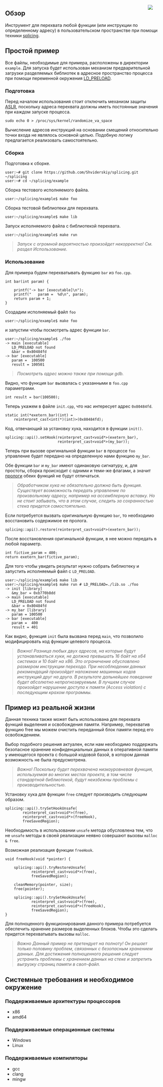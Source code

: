 <!-- http://www.splice-design.com/wp-content/uploads/2010/03/SPL_logo2.png -->
<img 
    src="http://www.root6.com/wp-content/uploads/2015/12/Splice_logo.jpg.png"
	href="https://github.com/Shviderskiy/splicing"
    align="right"
    hspace="20px"
/>

## Обзор
Инструмент для перехвата любой функции (или инструкции по определенному адресу) в пользовательском пространстве при помощи техники [splicing](https://ru.wikipedia.org/wiki/Перехват_(программирование)#.D0.A1.D0.BF.D0.BB.D0.B0.D0.B9.D1.81.D0.B8.D0.BD.D0.B3).


## Простой пример
Все файлы, необходимые для примера, расположены в директории `example`. Для запуска будет использован механизм предварительной загрузки разделяемых библиотек в адресное пространство процесса при помощи переменной окружения [LD_PRELOAD](https://habrahabr.ru/post/199090/).

### Подготовка
Перед началом использования стоит отключить механизм защиты [ASLR](https://ru.wikipedia.org/wiki/ASLR), поскольку адреса перехвата должны иметь постоянные значения при каждом запуске процесса.

`sudo echo 0 > /proc/sys/kernel/randomize_va_space`

Вычисление адресов инструкций на основании смещений относительно точки входа не являлось основной целью.
Подобную логику предлагается реализовать самостоятельно.

### Сборка
Подготовка к сборке.

	user:~# git clone https://github.com/Shviderskiy/splicing.git ~/splicing
	user:~# cd ~/splicing/example

Сборка тестового исполняемого файла.
 
	user:~/splicing/example$ make foo

Сборка тестовой библиотеки для перехвата.
 
	user:~/splicing/example$ make lib

Запуск исполняемого файла с библиотекой перехвата.
 
	user:~/splicing/example$ make run

> *Запуск с огромной вероятностью произойдет некорректно! См. раздел Использование.*

### Использование
Для примера будем перехватывать функцию `bar` из `foo.cpp`.

	int bar(int param) {

    	printf("-> bar [executable]\n");
    	printf("   param =  %d\n", param);
    	return param + 1;
	}

Создадим исполняемый файл `foo`

	user:~/splicing/example$ make foo

и запустим чтобы посмотреть адрес функции `bar`.

	user:~/splicing/example$ ./foo
	-> main [executable]
   	   LD_PRELOAD not found
       &bar = 0x80484fd
	-> bar [executable]
       param =  100500
       result = 100501

> *Посмотреть адрес можно также при помощи gdb.*

Видно, что функция `bar` вызвалась с указанными в `foo.cpp` параметрами.

	int result = bar(100500);

Теперь укажем в файле `init.cpp`, что нас интересует адрес `0x80484fd`.

	static int(*exetern_bar)(int) = 
	    reinterpret_cast<int(*)(int)>(0x80484fd);

Код, отвечающий за установку хука, находится в функции `init()`.

	splicing::api().setHook(reinterpret_cast<void*>(exetern_bar),
	                        reinterpret_cast<void*>(my_bar));

Теперь при вызове оригинальной функции `bar` в процессе `foo` управление будет передано на определенную нами функцию `my_bar`. 

Обе функции `bar` и `my_bar` имеют одинаковую сигнатуру, и, для простоты, сборка происходит с одними и теми-же флагами, а значит [прологи](https://ru.wikipedia.org/wiki/%D0%9F%D1%80%D0%BE%D0%BB%D0%BE%D0%B3_%D0%BF%D1%80%D0%BE%D1%86%D0%B5%D0%B4%D1%83%D1%80%D1%8B) обеих функций не будут отличаться.

> *Обработчиком хука не обязательно должна быть функция. Существует возможность передать управление по произвольному адресу, например на ассемблерную вставку. Но не стоит забывать, что в этом случае, следить за сохранностью стека придется самостоятельно.*

Если потребуется вызвать оригинальную функцию `bar`, то необходимо восстановить содержимое ее пролога.

	splicing::api().restore(reinterpret_cast<void*>(exetern_bar));

После восстановления оригинальной функции, в нее можно передать в любой параметр.

	int fictive_param = 400;
	return exetern_bar(fictive_param);

Для того чтобы увидеть результат нужно собрать библиотеку и запустить исполняемый файл с `LD_PRELOAD`.

	user:~/splicing/example$ make lib
	user:~/splicing/example$ make run # LD_PRELOAD=./lib.so ./foo
	-> init [library]
   	   &my_bar = 0xb770b8dd
	-> main [executable]
	   LD_PRELOAD not found
       &bar = 0x80484fd
	-> my_bar [library]
   	   param = 100500
	-> bar [executable]
   	   param =  400
   	   result = 401

Как видно, функция `init` была вызвана перед `main`, что позволило модифицировать код функции целевого процесса.

> *Важно! Разница любых двух адресов, на которые будут устанавливаться хуки, не должна превышать 16 байт на x64 системах и 10 байт на x86. Это ограничение обусловлено размером инструкции перехода. При несоблюдении данных рекомендаций произойдет наложение машинных кодов инструкций друг на друга. В результате дальнейшее поведение будет абсолютно непрогнозируемым. В лучшем случае произойдет нарушение доступа к памяти (Access violation) с последующим крахом программы.*


## Пример из реальной жизни
Данная техника также может быть использована для перехвата функций выделения и освобождения памяти. Например, перехватив функцию free мы можем очистить переданный блок памяти перед его освобождением.

Выбор подобного решения актуален, если нам необходимо поддержать безопасное хранение конфиденциальных данных в оперативной памяти у имеющегося проекта с большой кодовой базой, в котором данная возможность не была предусмотрена.

> *Важно! Поскольку будет перехвачена низкоуровневая функция, используемая во многих местах проекта, в том числе стандартной библиотекой, будут неизбежны проблемы с производительностью.*

Установку хука для функции `free` следует производить следующим образом.

	splicing::api().trySetHookUnsafe(
    		reinterpret_cast<void*>(free),
            reinterpret_cast<void*>(freeHook),
            freeSavedRegion);

Необходимость в использовании `unsafe` метода обусловлена тем, что не `unsafe` методы в своей реализации неявно совершают вызовы `malloc & free`.

Возможная реализация функции `freeHook`.  

	void freeHook(void *pointer) {

	    splicing::api().tryRestoreUnsafe(
	            reinterpret_cast<void*>(free),
	            freeSavedRegion);
	
	    cleanMemory(pointer, size);
	    free(pointer);
	
	    splicing::api().trySetHookUnsafe(
	            reinterpret_cast<void*>(free),
	            reinterpret_cast<void*>(freeHook),
	            freeSavedRegion);
	}

Для полноценного функционирования данного примера потребуется обеспечить хранение размеров выделенных блоков. Чтобы это сделать придется перехватывать вызовы `malloc`.

>*Важно Данный пример не претендует на полноту! Он решает только половину проблем, связанных с безопасным хранением данных. Для достижения полноценного решения следует устранить проблемы с хранением данных на стеке и запретить выгрузку страниц памяти в своп-файл.*


## Системные требования и необходимое окружение

### Поддерживаемые архитектуры процессоров
* x86
* amd64

### Поддерживаемые операционные системы
* Windows
* Linux

### Поддерживаемые компиляторы
* gcc
* clang
* mingw

